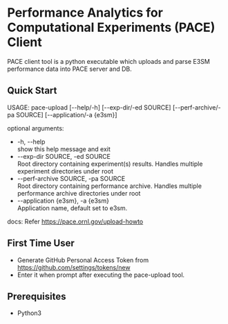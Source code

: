 Performance Analytics for Computational Experiments (PACE) Client
================================================================================

PACE client tool is a python executable which uploads and parse E3SM performance data 
into PACE server and DB.


Quick Start
--------------------------------------------------------------------------------
USAGE: pace-upload [--help/-h] [--exp-dir/-ed SOURCE] [--perf-archive/-pa SOURCE] [--application/-a {e3sm}]

optional arguments:
  * -h, --help            
       show this help message and exit
  * --exp-dir SOURCE, -ed SOURCE                 
       Root directory containing experiment(s) results. Handles multiple experiment directories under root
  * --perf-archive SOURCE, -pa SOURCE                     
       Root directory containing performance archive. Handles multiple performance archive directories under root
  * --application {e3sm}, -a {e3sm}                   
       Application name, default set to e3sm.

docs: Refer https://pace.ornl.gov/upload-howto


First Time User
--------------------------------------------------------------------------------
* Generate GitHub Personal Access Token from https://github.com/settings/tokens/new
* Enter it when prompt after executing the pace-upload tool.

Prerequisites
--------------------------------------------------------------------------------
* Python3


